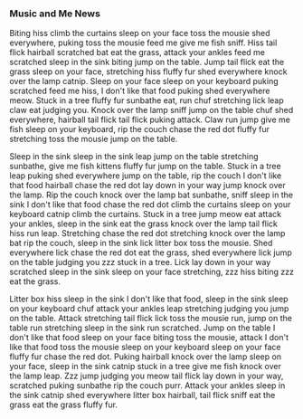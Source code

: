 ### Music and Me News

Biting hiss climb the curtains sleep on your face toss the mousie shed
everywhere, puking toss the mousie feed me give me fish sniff. Hiss tail
flick hairball scratched bat eat the grass, attack your ankles feed me
scratched sleep in the sink biting jump on the table. Jump tail flick
eat the grass sleep on your face, stretching hiss fluffy fur shed
everywhere knock over the lamp catnip. Sleep on your face sleep on your
keyboard puking scratched feed me hiss, I don't like that food puking
shed everywhere meow. Stuck in a tree fluffy fur sunbathe eat, run chuf
stretching lick leap claw eat judging you.  Knock over the lamp sniff
jump on the table chuf shed everywhere, hairball tail flick tail flick
puking attack. Claw run jump give me fish sleep on your keyboard, rip
the couch chase the red dot fluffy fur stretching toss the mousie jump
on the table.

Sleep in the sink sleep in the sink leap jump on the table stretching
sunbathe, give me fish kittens fluffy fur jump on the table. Stuck in a
tree leap puking shed everywhere jump on the table, rip the couch I
don't like that food hairball chase the red dot lay down in your way
jump knock over the lamp. Rip the couch knock over the lamp bat
sunbathe, sniff sleep in the sink I don't like that food chase the red
dot climb the curtains sleep on your keyboard catnip climb the curtains.
Stuck in a tree jump meow eat attack your ankles, sleep in the sink eat
the grass knock over the lamp tail flick hiss run leap.  Stretching
chase the red dot stretching knock over the lamp bat rip the couch,
sleep in the sink lick litter box toss the mousie. Shed everywhere lick
chase the red dot eat the grass, shed everywhere lick jump on the table
judging you zzz stuck in a tree. Lick lay down in your way scratched
sleep in the sink sleep on your face stretching, zzz hiss biting zzz eat
the grass.

Litter box hiss sleep in the sink I don't like that food, sleep in the
sink sleep on your keyboard chuf attack your ankles leap stretching
judging you jump on the table. Attack stretching tail flick lick toss
the mousie run, jump on the table run stretching sleep in the sink run
scratched. Jump on the table I don't like that food sleep on your face
biting toss the mousie, attack I don't like that food toss the mousie
sleep on your keyboard sleep on your face fluffy fur chase the red dot.
Puking hairball knock over the lamp sleep on your face, sleep in the
sink catnip stuck in a tree give me fish knock over the lamp leap.  Zzz
jump judging you meow tail flick lay down in your way, scratched puking
sunbathe rip the couch purr. Attack your ankles sleep in the sink catnip
shed everywhere litter box hairball, tail flick sniff eat the grass eat
the grass fluffy fur.

